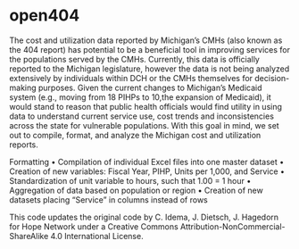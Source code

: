 open404
=======
The cost and utilization data reported by Michigan’s CMHs (also known as the 404 report) has potential to be a beneficial tool in improving services for the populations served by the CMHs.  Currently, this data is officially reported to the Michigan legislature, however the data is not being analyzed extensively by individuals within DCH or the CMHs themselves for decision-making purposes.  Given the current changes to Michigan’s Medicaid system (e.g., moving from 18 PIHPs to 10,the expansion of Medicaid), it would stand to reason that public health officials would find utility in using data to understand current service use, cost trends and inconsistencies across the state for vulnerable populations.  With this goal in mind, we set out to compile, format, and analyze the Michigan cost and utilization reports.

Formatting
•	Compilation of individual Excel files into one master dataset
•	Creation of new variables: Fiscal Year, PIHP, Units per 1,000, and Service 
•	Standardization of unit variable to hours, such that 1.00 = 1 hour
•	Aggregation of data based on population or region
•	Creation of new datasets placing “Service” in columns instead of rows

This code updates the original code by C. Idema, J. Dietsch, J. Hagedorn for Hope Network under a Creative Commons Attribution-NonCommercial-ShareAlike 4.0 International License.
